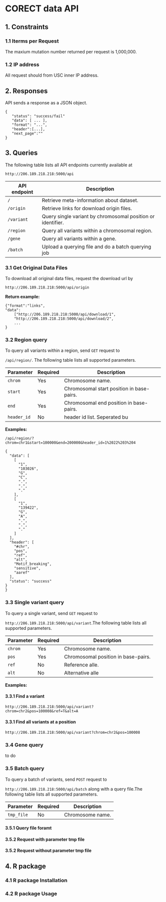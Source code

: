 # CORECT data API

## 1. Constraints

### 1.1 Iterms per Request

The maxium mutation number returned per request is 1,000,000.


### 1.2 IP address

All request should from USC inner IP address.



## 2. Responses
API sends a response as a JSON object.

~~~
{
   "status": "success/fail"
   "data": [ ... ],
   "format": "...",
   "header":[...],
   "next_page":""
}
~~~
## 3. Queries

The following table lists all API endpoints currently available at 

`http://206.189.218.218:5000/api`

|API endpoint| Description|
|------------|---------|
|`/`| Retrieve meta-information about dataset.|
|`/origin`| Retrieve  links for download origin files.|
|`/variant`|Query single variant by chromosomal position or identifier.|
|`/region`|Query all variants within a chromosomal region.|
|`/gene`|Query all variants within a gene.|
|`/batch`|Upload a querying file and do a batch querying job|

### 3.1 Get Original Data Files

To download all original data files, request the download url by 

`http://206.189.218.218:5000/api/origin`

**Return example:**

~~~
{"format":"links",
"data":
	["http://206.189.218.218:5000/api/download/1",
	"http://206.189.218.218:5000/api/download/2",
	...
}
~~~

### 3.2 Region query

To query all variants within a region, send `GET` request to 

`/api/region/`. The following table lists all supported parameters.

|Parameter | Required | Description |
|------------|---------|----|
|`chrom `| Yes|Chromosome name.|
|`start`| Yes |Chromosomal start position in base-pairs.|
|`end`| Yes |Chromosomal end position in base-pairs.|
|`header_id`|No|header id list. Seperated bu ` `|

**Examples:**

`/api/region/?chrom=chr1&start=100000&end=200000&header_id=1%2022%203%204`

~~~
{
  "data": [
    [
      "1", 
      "103026", 
      "G", 
      "C", 
      ".", 
      ".", 
      "."
    ], 
    [
      "1", 
      "139422", 
      "G", 
      "A", 
      ".", 
      ".", 
      "."
    ]
  ], 
  "header": [
    "#chr", 
    "pos", 
    "ref", 
    "alt", 
    "Motif_breaking", 
    "sensitive", 
    "aaref"
  ], 
  "status": "success"
}
}
~~~

### 3.3 Single variant query
To query a single variant, send `GET` request to 

`http://206.189.218.218:5000/api/variant`.The following table lists all supported parameters.

|Parameter | Required | Description |
|------------|---------|----|
|`chrom `| Yes|Chromosome name.|
|`pos`| Yes |Chromosomal position in base-pairs.|
|`ref`| No |Reference alle.|
|`alt`|No|Alternative alle|

**Examples:**

#### 3.3.1 	Find a variant 

`http://206.189.218.218:5000/api/variant?chrom=chr2&pos=100008&ref=T&alt=A`


#### 3.3.1 	Find all variants at a position 
`http://206.189.218.218:5000/api/variant?chrom=chr2&pos=100008`

### 3.4 Gene query

to do

### 3.5 Batch query
To query a batch of variants, send `POST` request to 

`http://206.189.218.218:5000/api/batch` along with a query file.The following table lists all supported parameters.

|Parameter | Required | Description |
|------------|---------|----|
|`tmp_file `| No|Chromosome name.|


#### 3.5.1 Query file foramt
#### 3.5.2 Request with parameter tmp file
#### 3.5.2 Request without parameter tmp file
## 4. R package
### 4.1 R package Installation
### 4.2 R package Usage
